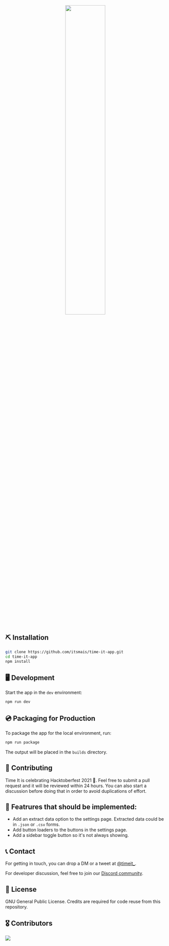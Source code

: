 <div align="center">
  <img src="./src/assets/images/logo.png" width="50%" />
</div>

## ⛏ Installation

```bash
git clone https://github.com/itsmais/time-it-app.git
cd time-it-app
npm install
```

## 🖥 Development

Start the app in the `dev` environment:

```bash
npm run dev
```

## 💿 Packaging for Production

To package the app for the local environment, run:
```bash
npm run package
```  
The output will be placed in the `builds` directory.

## 🤝 Contributing
Time It is celebrating Hacktoberfest 2021 🎉. Feel free to submit a pull request and it will be reviewed within 24 hours. You can also start a discussion before doing that in order to avoid duplications of effort.

## 🚀 Featrures that should be implemented:
- Add an extract data option to the settings page. Extracted data could be in `.json` or `.csv` forms.
- Add button loaders to the buttons in the settings page.
- Add a sidebar toggle button so it's not always showing.

## 📞 Contact
For getting in touch, you can drop a DM or a tweet at [@timeit_](https://twitter.com/timeit_).

For developer discussion, feel free to join our [Discord community](https://discord.gg/V3mgypaVEA).

## 📃 License
GNU General Public License. Credits are required for code reuse from this repository.

## 🎖 Contributors
<a href = "https://github.com/time-it-app/time-it-app/contributors">
  <img src = "https://contrib.rocks/image?repo=time-it-app/time-it-app"/>
</a>
